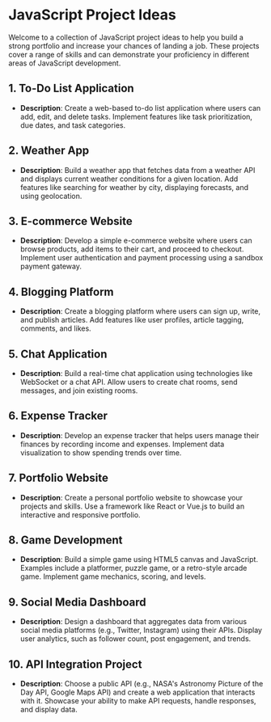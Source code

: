 
# JavaScript Project Ideas

Welcome to a collection of JavaScript project ideas to help you build a strong portfolio and increase your chances of landing a job. These projects cover a range of skills and can demonstrate your proficiency in different areas of JavaScript development.

## 1. To-Do List Application

- **Description**: Create a web-based to-do list application where users can add, edit, and delete tasks. Implement features like task prioritization, due dates, and task categories.

## 2. Weather App

- **Description**: Build a weather app that fetches data from a weather API and displays current weather conditions for a given location. Add features like searching for weather by city, displaying forecasts, and using geolocation.

## 3. E-commerce Website

- **Description**: Develop a simple e-commerce website where users can browse products, add items to their cart, and proceed to checkout. Implement user authentication and payment processing using a sandbox payment gateway.

## 4. Blogging Platform

- **Description**: Create a blogging platform where users can sign up, write, and publish articles. Add features like user profiles, article tagging, comments, and likes.

## 5. Chat Application

- **Description**: Build a real-time chat application using technologies like WebSocket or a chat API. Allow users to create chat rooms, send messages, and join existing rooms.

## 6. Expense Tracker

- **Description**: Develop an expense tracker that helps users manage their finances by recording income and expenses. Implement data visualization to show spending trends over time.

## 7. Portfolio Website

- **Description**: Create a personal portfolio website to showcase your projects and skills. Use a framework like React or Vue.js to build an interactive and responsive portfolio.

## 8. Game Development

- **Description**: Build a simple game using HTML5 canvas and JavaScript. Examples include a platformer, puzzle game, or a retro-style arcade game. Implement game mechanics, scoring, and levels.

## 9. Social Media Dashboard

- **Description**: Design a dashboard that aggregates data from various social media platforms (e.g., Twitter, Instagram) using their APIs. Display user analytics, such as follower count, post engagement, and trends.

## 10. API Integration Project

- **Description**: Choose a public API (e.g., NASA's Astronomy Picture of the Day API, Google Maps API) and create a web application that interacts with it. Showcase your ability to make API requests, handle responses, and display data.

